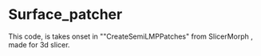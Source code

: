 # Surface_patcher
This code, is takes onset in ""CreateSemiLMPPatches" from SlicerMorph , made for 3d slicer. 

